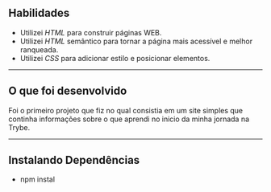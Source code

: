 ## Habilidades

* Utilizei _HTML_ para construir páginas WEB.
* Utilizei _HTML_ semântico para tornar a página mais acessível e melhor ranqueada.
* Utilizei _CSS_ para adicionar estilo e posicionar elementos.

---
## O que foi desenvolvido

Foi o primeiro projeto que fiz no qual consistia em um site simples que continha informações sobre o que aprendi no inicio da minha jornada na Trybe.

---
## Instalando Dependências

- npm instal
